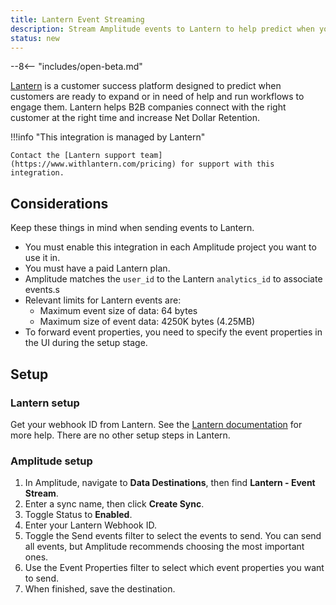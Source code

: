```yaml
---
title: Lantern Event Streaming
description: Stream Amplitude events to Lantern to help predict when your customers are ready to expand or need help.
status: new
---
```


--8<-- "includes/open-beta.md"

[Lantern](https://www.withlantern.com/) is a customer success platform designed to predict when customers are ready to expand or in need of help and run workflows to engage them. Lantern helps B2B companies connect with the right customer at the right time and increase Net Dollar Retention.

!!!info "This integration is managed by Lantern"

    Contact the [Lantern support team](https://www.withlantern.com/pricing) for support with this integration.

## Considerations

Keep these things in mind when sending events to Lantern.

- You must enable this integration in each Amplitude project you want to use it in.
- You must have a paid Lantern plan.
- Amplitude matches the `user_id` to the Lantern `analytics_id`  to associate events.s
- Relevant limits for Lantern events are:
    - Maximum event size of data: 64 bytes
    - Maximum size of event data: 4250K bytes (4.25MB)
- To forward event properties, you need to specify the event properties in the UI during the setup stage.

## Setup

### Lantern setup

Get your webhook ID from Lantern. See the [Lantern documentation](https://www.withlantern.com/integration) for more help. There are no other setup steps in Lantern.

### Amplitude setup

1. In Amplitude, navigate to **Data Destinations**, then find **Lantern - Event Stream**.
2. Enter a sync name, then click **Create Sync**.
3. Toggle Status to **Enabled**.
4. Enter your Lantern Webhook ID.
5. Toggle the Send events filter to select the events to send. You can send all events, but Amplitude recommends choosing the most important ones.
6. Use the Event Properties filter to select which event properties you want to send.
7. When finished, save the destination.